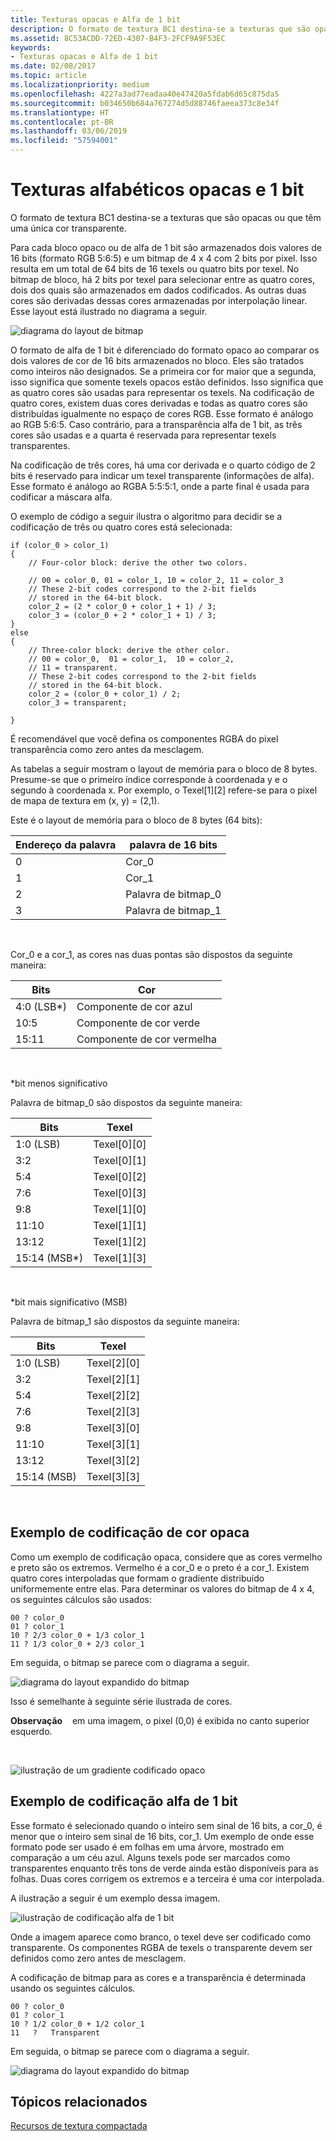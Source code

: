 ```yaml
---
title: Texturas opacas e Alfa de 1 bit
description: O formato de textura BC1 destina-se a texturas que são opacas ou que têm uma única cor transparente.
ms.assetid: 8C53ACDD-72ED-4307-B4F3-2FCF9A9F53EC
keywords:
- Texturas opacas e Alfa de 1 bit
ms.date: 02/08/2017
ms.topic: article
ms.localizationpriority: medium
ms.openlocfilehash: 4227a3ad77eadaa40e47420a5fdab6d65c875da5
ms.sourcegitcommit: b034650b684a767274d5d88746faeea373c8e34f
ms.translationtype: HT
ms.contentlocale: pt-BR
ms.lasthandoff: 03/06/2019
ms.locfileid: "57594001"
---
```

# <a name="span-iddirect3dconceptsopaqueand1-bitalphatexturesspanopaque-and-1-bit-alpha-textures"></a><span id="direct3dconcepts.opaque_and_1-bit_alpha_textures"></span>Texturas alfabéticos opacas e 1 bit


O formato de textura BC1 destina-se a texturas que são opacas ou que têm uma única cor transparente.

Para cada bloco opaco ou de alfa de 1 bit são armazenados dois valores de 16 bits (formato RGB 5:6:5) e um bitmap de 4 x 4 com 2 bits por pixel. Isso resulta em um total de 64 bits de 16 texels ou quatro bits por texel. No bitmap de bloco, há 2 bits por texel para selecionar entre as quatro cores, dois dos quais são armazenados em dados codificados. As outras duas cores são derivadas dessas cores armazenadas por interpolação linear. Esse layout está ilustrado no diagrama a seguir.

![diagrama do layout de bitmap](images/colors1.png)

O formato de alfa de 1 bit é diferenciado do formato opaco ao comparar os dois valores de cor de 16 bits armazenados no bloco. Eles são tratados como inteiros não designados. Se a primeira cor for maior que a segunda, isso significa que somente texels opacos estão definidos. Isso significa que as quatro cores são usadas para representar os texels. Na codificação de quatro cores, existem duas cores derivadas e todas as quatro cores são distribuídas igualmente no espaço de cores RGB. Esse formato é análogo ao RGB 5:6:5. Caso contrário, para a transparência alfa de 1 bit, as três cores são usadas e a quarta é reservada para representar texels transparentes.

Na codificação de três cores, há uma cor derivada e o quarto código de 2 bits é reservado para indicar um texel transparente (informações de alfa). Esse formato é análogo ao RGBA 5:5:5:1, onde a parte final é usada para codificar a máscara alfa.

O exemplo de código a seguir ilustra o algoritmo para decidir se a codificação de três ou quatro cores está selecionada:

```
if (color_0 > color_1) 
{
    // Four-color block: derive the other two colors. 
    
    // 00 = color_0, 01 = color_1, 10 = color_2, 11 = color_3
    // These 2-bit codes correspond to the 2-bit fields 
    // stored in the 64-bit block.
    color_2 = (2 * color_0 + color_1 + 1) / 3;
    color_3 = (color_0 + 2 * color_1 + 1) / 3;
}    
else
{ 
    // Three-color block: derive the other color.
    // 00 = color_0,  01 = color_1,  10 = color_2,  
    // 11 = transparent.
    // These 2-bit codes correspond to the 2-bit fields 
    // stored in the 64-bit block. 
    color_2 = (color_0 + color_1) / 2;    
    color_3 = transparent;    

}
```

É recomendável que você defina os componentes RGBA do pixel transparência como zero antes da mesclagem.

As tabelas a seguir mostram o layout de memória para o bloco de 8 bytes. Presume-se que o primeiro índice corresponde à coordenada y e o segundo à coordenada x. Por exemplo, o Texel\[1\]\[2\] refere-se para o pixel de mapa de textura em (x, y) = (2,1).

Este é o layout de memória para o bloco de 8 bytes (64 bits):

| Endereço da palavra | palavra de 16 bits    |
|--------------|----------------|
| 0            | Cor\_0       |
| 1            | Cor\_1       |
| 2            | Palavra de bitmap\_0 |
| 3            | Palavra de bitmap\_1 |

 

Cor\_0 e a cor\_1, as cores nas duas pontas são dispostos da seguinte maneira:

| Bits        | Cor                 |
|-------------|-----------------------|
| 4:0 (LSB\*) | Componente de cor azul  |
| 10:5        | Componente de cor verde |
| 15:11       | Componente de cor vermelha   |

 

\*bit menos significativo

Palavra de bitmap\_0 são dispostos da seguinte maneira:

| Bits          | Texel           |
|---------------|-----------------|
| 1:0 (LSB)     | Texel\[0\]\[0\] |
| 3:2           | Texel\[0\]\[1\] |
| 5:4           | Texel\[0\]\[2\] |
| 7:6           | Texel\[0\]\[3\] |
| 9:8           | Texel\[1\]\[0\] |
| 11:10         | Texel\[1\]\[1\] |
| 13:12         | Texel\[1\]\[2\] |
| 15:14 (MSB\*) | Texel\[1\]\[3\] |

 

\*bit mais significativo (MSB)

Palavra de bitmap\_1 são dispostos da seguinte maneira:

| Bits        | Texel           |
|-------------|-----------------|
| 1:0 (LSB)   | Texel\[2\]\[0\] |
| 3:2         | Texel\[2\]\[1\] |
| 5:4         | Texel\[2\]\[2\] |
| 7:6         | Texel\[2\]\[3\] |
| 9:8         | Texel\[3\]\[0\] |
| 11:10       | Texel\[3\]\[1\] |
| 13:12       | Texel\[3\]\[2\] |
| 15:14 (MSB) | Texel\[3\]\[3\] |

 

## <a name="span-idexampleofopaquecolorencodingspanspan-idexampleofopaquecolorencodingspanspan-idexampleofopaquecolorencodingspanexample-of-opaque-color-encoding"></a><span id="Example_of_Opaque_Color_Encoding"></span><span id="example_of_opaque_color_encoding"></span><span id="EXAMPLE_OF_OPAQUE_COLOR_ENCODING"></span>Exemplo de codificação de cor opaca


Como um exemplo de codificação opaca, considere que as cores vermelho e preto são os extremos. Vermelho é a cor\_0 e o preto é a cor\_1. Existem quatro cores interpoladas que formam o gradiente distribuído uniformemente entre elas. Para determinar os valores do bitmap de 4 x 4, os seguintes cálculos são usados:

```
00 ? color_0
01 ? color_1
10 ? 2/3 color_0 + 1/3 color_1
11 ? 1/3 color_0 + 2/3 color_1
```

Em seguida, o bitmap se parece com o diagrama a seguir.

![diagrama do layout expandido do bitmap](images/colors2.png)

Isso é semelhante à seguinte série ilustrada de cores.

**Observação**    em uma imagem, o pixel (0,0) é exibida no canto superior esquerdo.

 

![ilustração de um gradiente codificado opaco](images/redsquares.png)

## <a name="span-idexampleof1bitalphaencodingspanspan-idexampleof1bitalphaencodingspanspan-idexampleof1bitalphaencodingspanexample-of-1-bit-alpha-encoding"></a><span id="Example_of_1_Bit_Alpha_Encoding"></span><span id="example_of_1_bit_alpha_encoding"></span><span id="EXAMPLE_OF_1_BIT_ALPHA_ENCODING"></span>Exemplo de codificação alfa de 1 bit


Esse formato é selecionado quando o inteiro sem sinal de 16 bits, a cor\_0, é menor que o inteiro sem sinal de 16 bits, cor\_1. Um exemplo de onde esse formato pode ser usado é em folhas em uma árvore, mostrado em comparação a um céu azul. Alguns texels pode ser marcados como transparentes enquanto três tons de verde ainda estão disponíveis para as folhas. Duas cores corrigem os extremos e a terceira é uma cor interpolada.

A ilustração a seguir é um exemplo dessa imagem.

![ilustração de codificação alfa de 1 bit](images/greenthing.png)

Onde a imagem aparece como branco, o texel deve ser codificado como transparente. Os componentes RGBA de texels o transparente devem ser definidos como zero antes de mesclagem.

A codificação de bitmap para as cores e a transparência é determinada usando os seguintes cálculos.

```
00 ? color_0
01 ? color_1
10 ? 1/2 color_0 + 1/2 color_1
11   ?   Transparent
```

Em seguida, o bitmap se parece com o diagrama a seguir.

![diagrama do layout expandido do bitmap](images/colors3.png)

## <a name="span-idrelated-topicsspanrelated-topics"></a><span id="related-topics"></span>Tópicos relacionados


[Recursos de textura compactada](compressed-texture-resources.md)

 

 




